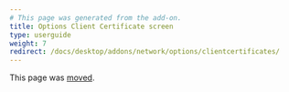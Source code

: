 ```yaml
---
# This page was generated from the add-on.
title: Options Client Certificate screen
type: userguide
weight: 7
redirect: /docs/desktop/addons/network/options/clientcertificates/
---
```


This page was [moved](/docs/desktop/addons/network/options/clientcertificates/).
